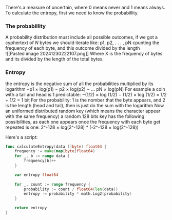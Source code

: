 There's a measure of uncertain, where 0 means never and 1 means always.
To calculate the entropy, first we need to know the probabillity.

### The probabillity
A probability distribution must include all possible outcomes, if we got a cyphertext of *N* bytes we should iterate like: p1, p2, . . . , pN cpunting the frequency of each byte, and this outcome divided by the length  
![[Pasted image 20241230222107.png]]
Where X is the frequency of bytes and its divided by the length of the total bytes.

### Entropy
the entropy is the negative sum of all the probabilities multiplied by its logarithm
	−p1 × log(p1) − p2 × log(p2) − ... pN × log(pN)
For example a coin with a tail and head is 1 predictable:
−(1/2) × log (1/2) − (1/2) × log (1/2) = 1/2 + 1/2 = 1 bit
For the probability: 1 is the nomber that the byte appears, and 2 is the length (head and tail), then is just do the sum with the logarithm
Now an uniformed distributed random key (which means the character appear with the same frequency) a random 128 bits key has the following possibilities, as each one appears once the frequency with each byte get repeated is one:
	2^-128 × log(2^-128) * (-2^-128 × log(2^-128))

Here's a script:
```go
func calculateEntropy(data []byte) float64 {
    frequency := make(map[byte]float64)
    for _, b := range data {
        frequency[b]++
    }

    var entropy float64
  
    for _, count := range frequency {
        probability := count / float64(len(data))
        entropy -= probability * math.Log2(probability)
    }

    return entropy
}
```